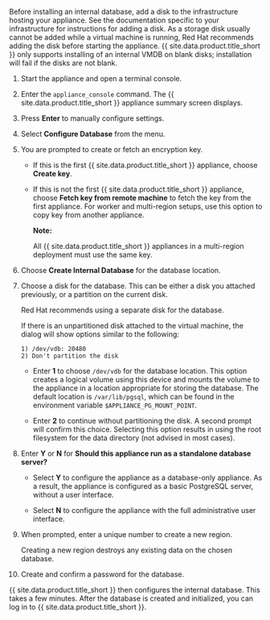 <div class="important">

Before installing an internal database, add a disk to the infrastructure
hosting your appliance. See the documentation specific to your
infrastructure for instructions for adding a disk. As a storage disk
usually cannot be added while a virtual machine is running, Red Hat
recommends adding the disk before starting the appliance.
{{ site.data.product.title_short }} only supports installing of an internal VMDB on blank
disks; installation will fail if the disks are not blank.

</div>

1.  Start the appliance and open a terminal console.

2.  Enter the `appliance_console` command. The {{ site.data.product.title_short }} appliance
    summary screen displays.

3.  Press **Enter** to manually configure settings.

4.  Select **Configure Database** from the menu.

5.  You are prompted to create or fetch an encryption key.

      - If this is the first {{ site.data.product.title_short }} appliance, choose **Create
        key**.

      - If this is not the first {{ site.data.product.title_short }} appliance, choose
        **Fetch key from remote machine** to fetch the key from the
        first appliance. For worker and multi-region setups, use this
        option to copy key from another appliance.

        **Note:**

        All {{ site.data.product.title_short }} appliances in a multi-region
        deployment must use the same key.

6.  Choose **Create Internal Database** for the database location.

7.  Choose a disk for the database. This can be either a disk you
    attached previously, or a partition on the current disk.

    <div class="important">

    Red Hat recommends using a separate disk for the database.

    </div>

    If there is an unpartitioned disk attached to the virtual machine,
    the dialog will show options similar to the following:

        1) /dev/vdb: 20480
        2) Don't partition the disk

      - Enter **1** to choose `/dev/vdb` for the database location. This
        option creates a logical volume using this device and mounts the
        volume to the appliance in a location appropriate for storing
        the database. The default location is `/var/lib/pgsql`, which
        can be found in the environment variable
        `$APPLIANCE_PG_MOUNT_POINT`.

      - Enter **2** to continue without partitioning the disk. A second
        prompt will confirm this choice. Selecting this option results
        in using the root filesystem for the data directory (not advised
        in most cases).

8.  Enter **Y** or **N** for **Should this appliance run as a standalone
    database server?**

      - Select **Y** to configure the appliance as a database-only
        appliance. As a result, the appliance is configured as a basic
        PostgreSQL server, without a user interface.

      - Select **N** to configure the appliance with the full
        administrative user interface.

9.  When prompted, enter a unique number to create a new region.

    <div class="important">

    Creating a new region destroys any existing data on the chosen
    database.

    </div>

10. Create and confirm a password for the database.

{{ site.data.product.title_short }} then configures the internal database. This takes a few
minutes. After the database is created and initialized, you can log in
to {{ site.data.product.title_short }}.
